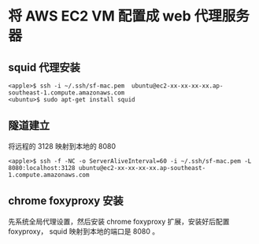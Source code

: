 # 将 AWS EC2 VM 配置成 web 代理服务器

## squid 代理安装

	<apple>$ ssh -i ~/.ssh/sf-mac.pem  ubuntu@ec2-xx-xx-xx-xx.ap-southeast-1.compute.amazonaws.com
	<ubuntu>$ sudo apt-get install squid

## 隧道建立

将远程的 3128 映射到本地的 8080

	<apple>$ ssh -f -NC -o ServerAliveInterval=60 -i ~/.ssh/sf-mac.pem -L 8080:localhost:3128 ubuntu@ec2-xx-xx-xx-xx.ap-southeast-1.compute.amazonaws.com

## chrome foxyproxy 安装

先系统全局代理设置，然后安装 chrome foxyproxy 扩展，安装好后配置 foxyproxy， squid 映射到本地的端口是 8080 。
